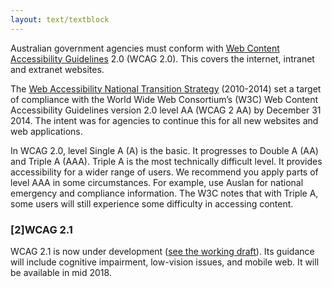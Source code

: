 ```yaml
---
layout: text/textblock
---
```

Australian government agencies must conform with [Web Content Accessibility Guidelines](https://www.w3.org/WAI/intro/wcag) 2.0 (WCAG 2.0). This covers the internet, intranet and extranet websites.

The [Web Accessibility National Transition Strategy](https://www.finance.gov.au/archive/publications/wcag-2-implementation/) (2010-2014) set a target of compliance with the World Wide Web Consortium’s (W3C) Web Content Accessibility Guidelines version 2.0 level AA (WCAG 2 AA) by December 31 2014. The intent was for agencies to continue this for all new websites and web applications.

In WCAG 2.0, level Single A (A) is the basic. It progresses to Double A (AA) and Triple A (AAA). Triple A is the most technically difficult level. It provides accessibility for a wider range of users. We recommend you apply parts of level AAA in some circumstances. For example, use Auslan for national emergency and compliance information. The W3C notes that with Triple A, some users will still experience some difficulty in accessing content.

### [2]WCAG 2.1

WCAG 2.1 is now under development ([see the working draft](https://www.w3.org/TR/WCAG21/)). Its guidance will include cognitive impairment, low-vision issues, and mobile web. It will be available in mid 2018.
